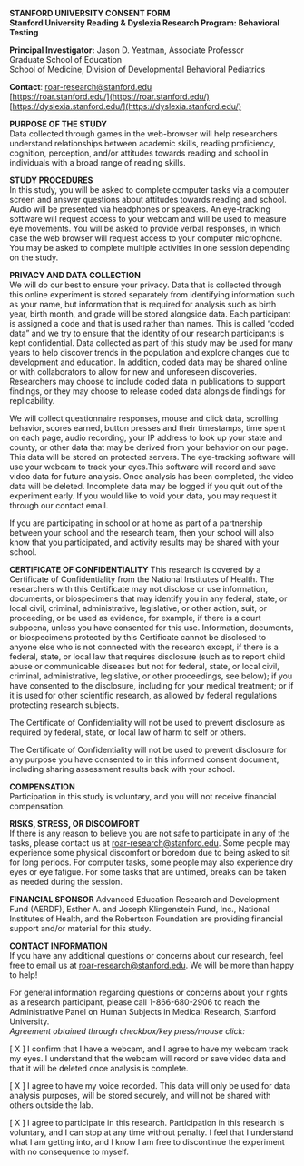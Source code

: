   
**STANFORD UNIVERSITY CONSENT FORM**  
**Stanford University Reading & Dyslexia Research Program: Behavioral Testing**

**Principal Investigator:** Jason D. Yeatman, Associate Professor  
 Graduate School of Education  
 School of Medicine, Division of Developmental Behavioral Pediatrics

**Contact**: 	[roar-research@stanford.edu](mailto:roar-research@stanford.edu)  
		[https://roar.stanford.edu/](https://roar.stanford.edu/)  
		[https://dyslexia.stanford.edu/](https://dyslexia.stanford.edu/) 

**PURPOSE OF THE STUDY**  
Data collected through games in the web-browser will help researchers understand relationships between academic skills, reading proficiency, cognition, perception, and/or attitudes towards reading and school in individuals with a broad range of reading skills.  
   
**STUDY PROCEDURES**  
In this study, you will be asked to complete computer tasks via a computer screen and answer questions about attitudes towards reading and school. Audio will be presented via headphones or speakers. An eye-tracking software will request access to your webcam and will be used to measure eye movements. You will be asked to provide verbal responses, in which case the web browser will request access to your computer microphone. You may be asked to complete multiple activities in one session depending on the study. 

**PRIVACY AND DATA COLLECTION**  
We will do our best to ensure your privacy. Data that is collected through this online experiment is stored separately from identifying information such as your name, but information that is required for analysis such as birth year, birth month, and grade will be stored alongside data. Each participant is assigned a code and that is used rather than names. This is called “coded data” and we try to ensure that the identity of our research participants is kept confidential. Data collected as part of this study may be used for many years to help discover trends in the population and explore changes due to development and education. In addition, coded data may be shared online or with collaborators to allow for new and unforeseen discoveries. Researchers may choose to include coded data in publications to support findings, or they may choose to release coded data alongside findings for replicability.

We will collect questionnaire responses, mouse and click data, scrolling behavior, scores earned, button presses and their timestamps, time spent on each page, audio recording, your IP address to look up your state and county, or other data that may be derived from your behavior on our page. This data will be stored on protected servers. The eye-tracking software will use your webcam to track your eyes.This software will record and save video data for future analysis. Once analysis has been completed, the video data will be deleted. Incomplete data may be logged if you quit out of the experiment early. If you would like to void your data, you may request it through our contact email.

If you are participating in school or at home as part of a partnership between your school and the research team, then your school will also know that you participated, and activity results may be shared with your school.

**CERTIFICATE OF CONFIDENTIALITY**
This research is covered by a Certificate of Confidentiality from the National Institutes of Health. The researchers with this Certificate may not disclose or use information, documents, or biospecimens that may identify you in any federal, state, or local civil, criminal, administrative, legislative, or other action, suit, or proceeding, or be used as evidence, for example, if there is a court subpoena, unless you have consented for this use. Information, documents, or biospecimens protected by this Certificate cannot be disclosed to anyone else who is not connected with the research except, if there is a federal, state, or local law that requires disclosure (such as to report child abuse or communicable diseases but not for federal, state, or local civil, criminal, administrative, legislative, or other proceedings, see below); if you have consented to the disclosure, including for your medical treatment; or if it is used for other scientific research, as allowed by federal regulations protecting research subjects.

The Certificate of Confidentiality will not be used to prevent disclosure as required by federal, state, or local law of harm to self or others.

The Certificate of Confidentiality will not be used to prevent disclosure for any purpose you have consented to in this informed consent document, including sharing assessment results back with your school.

**COMPENSATION**  
Participation in this study is voluntary, and you will not receive financial compensation.

**RISKS, STRESS, OR DISCOMFORT**  
If there is any reason to believe you are not safe to participate in any of the tasks, please contact us at [roar-research@stanford.edu](mailto:roar-research@stanford.edu). Some people may experience some physical discomfort or boredom due to being asked to sit for long periods. For computer tasks, some people may also experience dry eyes or eye fatigue. For some tasks that are untimed, breaks can be taken as needed during the session.

**FINANCIAL SPONSOR** 
Advanced Education Research and Development Fund (AERDF), Esther A. and Joseph Klingenstein Fund, Inc., National Institutes of Health, and the Robertson Foundation are providing financial support and/or material for this study.

**CONTACT INFORMATION**  
If you have any additional questions or concerns about our research, feel free to email us at [roar-research@stanford.edu](mailto:roar-research@stanford.edu). We will be more than happy to help\!

For general information regarding questions or concerns about your rights as a research participant, please call 1-866-680-2906 to reach the Administrative Panel on Human Subjects in Medical Research, Stanford University.  
*Agreement obtained through checkbox/key press/mouse click:* 

\[ X \] I confirm that I have a webcam, and I agree to have my webcam track my eyes. I understand that the webcam will record or save video data and that it will be deleted once analysis is complete.

\[ X \] I agree to have my voice recorded. This data will only be used for data analysis purposes, will be stored securely, and will not be shared with others outside the lab. 

\[ X \]  I agree to participate in this research. Participation in this research is voluntary, and I can stop at any time without penalty. I feel that I understand what I am getting into, and I know I am free to discontinue the experiment with no consequence to myself.

